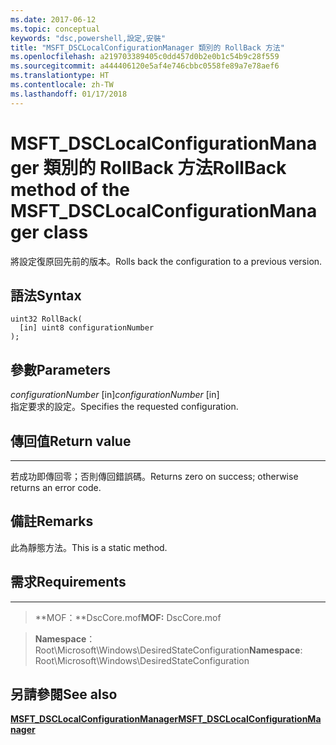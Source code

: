 ```yaml
---
ms.date: 2017-06-12
ms.topic: conceptual
keywords: "dsc,powershell,設定,安裝"
title: "MSFT_DSCLocalConfigurationManager 類別的 RollBack 方法"
ms.openlocfilehash: a219703389405c0dd457d0b2e0b1c54b9c28f559
ms.sourcegitcommit: a444406120e5af4e746cbbc0558fe89a7e78aef6
ms.translationtype: HT
ms.contentlocale: zh-TW
ms.lasthandoff: 01/17/2018
---
```

# <a name="rollback-method-of-the-msftdsclocalconfigurationmanager-class"></a><span data-ttu-id="541f0-103">MSFT_DSCLocalConfigurationManager 類別的 RollBack 方法</span><span class="sxs-lookup"><span data-stu-id="541f0-103">RollBack method of the MSFT_DSCLocalConfigurationManager class</span></span>

<span data-ttu-id="541f0-104">將設定復原回先前的版本。</span><span class="sxs-lookup"><span data-stu-id="541f0-104">Rolls back the configuration to a previous version.</span></span>

<a name="syntax"></a><span data-ttu-id="541f0-105">語法</span><span class="sxs-lookup"><span data-stu-id="541f0-105">Syntax</span></span>
------

```mof
uint32 RollBack(
  [in] uint8 configurationNumber
);
```

<a name="parameters"></a><span data-ttu-id="541f0-106">參數</span><span class="sxs-lookup"><span data-stu-id="541f0-106">Parameters</span></span>
----------

<span data-ttu-id="541f0-107">*configurationNumber* \[in\]</span><span class="sxs-lookup"><span data-stu-id="541f0-107">*configurationNumber* \[in\]</span></span>  
<span data-ttu-id="541f0-108">指定要求的設定。</span><span class="sxs-lookup"><span data-stu-id="541f0-108">Specifies the requested configuration.</span></span> 

## <a name="return-value"></a><span data-ttu-id="541f0-109">傳回值</span><span class="sxs-lookup"><span data-stu-id="541f0-109">Return value</span></span>
------------

<span data-ttu-id="541f0-110">若成功即傳回零；否則傳回錯誤碼。</span><span class="sxs-lookup"><span data-stu-id="541f0-110">Returns zero on success; otherwise returns an error code.</span></span>

## <a name="remarks"></a><span data-ttu-id="541f0-111">備註</span><span class="sxs-lookup"><span data-stu-id="541f0-111">Remarks</span></span>

<span data-ttu-id="541f0-112">此為靜態方法。</span><span class="sxs-lookup"><span data-stu-id="541f0-112">This is a static method.</span></span>

## <a name="requirements"></a><span data-ttu-id="541f0-113">需求</span><span class="sxs-lookup"><span data-stu-id="541f0-113">Requirements</span></span>
------------
><span data-ttu-id="541f0-114">**MOF：**DscCore.mof</span><span class="sxs-lookup"><span data-stu-id="541f0-114">**MOF:** DscCore.mof</span></span>

><span data-ttu-id="541f0-115">**Namespace**：Root\Microsoft\Windows\DesiredStateConfiguration</span><span class="sxs-lookup"><span data-stu-id="541f0-115">**Namespace**: Root\Microsoft\Windows\DesiredStateConfiguration</span></span>


## <a name="see-also"></a><span data-ttu-id="541f0-116">另請參閱</span><span class="sxs-lookup"><span data-stu-id="541f0-116">See also</span></span>


[<span data-ttu-id="541f0-117">**MSFT_DSCLocalConfigurationManager**</span><span class="sxs-lookup"><span data-stu-id="541f0-117">**MSFT_DSCLocalConfigurationManager**</span></span>](msft-dsclocalconfigurationmanager.md)


 

 



